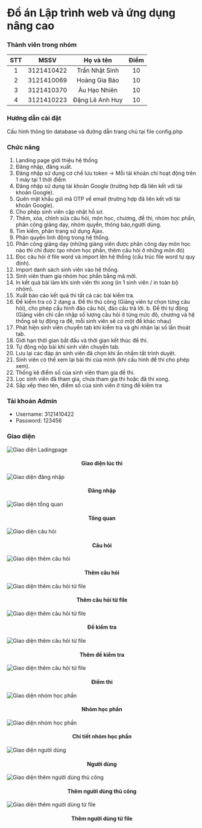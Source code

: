 # Đồ án Lập trình web và ứng dụng nâng cao

### Thành viên trong nhóm

| STT |    MSSV    | Họ và tên         | Điểm  |
| :-: | :--------: | :---------------: | :---: | 
|  1  | 3121410422 | Trần Nhật Sinh    | 10    | 
|  2  | 3121410069 | Hoàng Gia Bảo     | 10    |
|  3  | 3121410370 | Âu Hạo Nhiên      | 10    |
|  4  | 3121410223 | Đặng Lê Anh Huy   | 10    |

### Hướng dẫn cài đặt

Cấu hình thông tin database và đường dẫn trang chủ tại file config.php

### Chức năng
1. Landing page giới thiệu hệ thống
2. Đăng nhập, đăng xuất.
3. Đăng nhập sử dụng cơ chế lưu token -> Mỗi tài khoản chỉ hoạt động trên 1 máy tại 1 thời điểm
4. Đăng nhập sử dụng tài khoản Google (trường hợp đã liên kết với tài khoản Google).
5. Quên mật khẩu gửi mã OTP về email (trường hợp đã liên kết với tài khoản Google).
6. Cho phép sinh viên cập nhật hồ sơ.
7. Thêm, xóa, chỉnh sửa câu hỏi, môn học, chương, đề thi, nhóm học phần, phân công giảng dạy, nhóm quyền, thông báo,người dùng.
8. Tìm kiếm, phân trang sử dụng Ajax.
9. Phân quyền linh động trong hệ thống.
10. Phân công giảng dạy (những giảng viên được phân công dạy môn học nào thì chỉ được tạo nhóm học phần, thêm câu hỏi ở những môn đó)
11. Đọc câu hỏi ở file word và import lên hệ thống (cấu trúc file word tự quy định).
12. Import danh sách sinh viên vào hệ thống.
13. Sinh viên tham gia nhóm học phần bằng mã mời.
14. In kết quả bài làm khi sinh viên thi xong (in 1 sinh viên / in toàn bộ nhóm).
15. Xuất báo cáo kết quả thi tất cả các bài kiểm tra.
16. Đề kiểm tra có 2 dạng
a. Đề thi thủ công (Giảng viên tự chọn từng câu hỏi), cho phép cấu hình đảo câu hỏi, đảo câu trả lời.
b. Đề thi tự động (Giảng viên chỉ cần nhập số lượng câu hỏi ở từng mức độ, chương và hệ thống sẽ tự động ra đề, mỗi sinh viên sẽ có một đề khác nhau)
17. Phát hiện sinh viên chuyển tab khi kiểm tra và ghi nhận lại số lần thoát tab.
18. Giới hạn thời gian bắt đầu và thời gian kết thúc đề thi.
19. Tự động nộp bài khi sinh viên chuyển tab.
20. Lưu lại các đáp án sinh viên đã chọn khi ấn nhầm tắt trình duyệt.
21. Sinh viên có thể xem lại bài thi của mình (khi cấu hình đề thi cho phép xem).
22. Thống kê điểm số của sinh viên tham gia đề thi.
23. Lọc sinh viên đã tham gia, chưa tham gia thi hoặc đã thi xong.
24. Sắp xếp theo tên, điểm số của sinh viên ở từng đề kiểm tra


### Tài khoản Admin

- Username: 3121410422
- Password: 123456

### Giao diện

![Giao diện Ladingpage](./img/thi.jpeg)

<h4 align="center">Giao diện lúc thi</h4>

![Giao diện đăng nhập](./img/login.jpeg)

<h4 align="center">Đăng nhập</h4>

![Giao diện tổng quan](./img/tongquan.jpeg)

<h4 align="center">Tổng quan</h4>

![Giao diện câu hỏi](./img/cauhoi.jpeg)

<h4 align="center">Câu hỏi</h4>

![Giao diện thêm câu hỏi](./img/themcauhoi.jpeg)

<h4 align="center">Thêm câu hỏi</h4>

![Giao diện thêm câu hỏi từ file](./img/themcauhoitufile.jpeg)

<h4 align="center">Thêm câu hỏi từ file</h4>

![Giao diện thêm câu hỏi từ file](./img/dekiemtra.jpeg)

<h4 align="center">Đề kiểm tra</h4>

![Giao diện thêm câu hỏi từ file](./img/themdekiemtra.jpeg)

<h4 align="center">Thêm đề kiểm tra</h4>

![Giao diện thêm câu hỏi từ file](./img/diemthi.jpeg)

<h4 align="center">Điểm thi</h4>

![Giao diện nhóm học phần](./img/diemthi.jpeg)

<h4 align="center">Nhóm học phần</h4>

![Giao diện nhóm học phần](./img/chitietnhomhocphan.jpeg)

<h4 align="center">Chi tiết nhóm học phần</h4>

![Giao diện người dùng](./img/nguoidung.jpeg)

<h4 align="center">Người dùng</h4>

![Giao diện thêm người dùng thủ công](./img/themnguoidungthucong.jpeg)

<h4 align="center">Thêm người dùng thủ công</h4>

![Giao diện thêm người dùng từ file](./img/themnguoidungtufile.jpeg)

<h4 align="center">Thêm người dùng từ file</h4>
